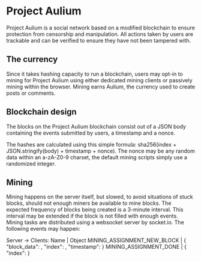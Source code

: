 # Project Aulium

Project Aulium is a social network based on a modified blockchain to ensure protection from censorship and manipulation. 
All actions taken by users are trackable and can be verified to ensure they have not been tampered with.

## The currency

Since it takes hashing capacity to run a blockchain, users may opt-in to mining for Project Aulium using either dedicated mining clients or passively mining within the browser.
Mining earns Aulium, the currency used to create posts or comments. 

## Blockchain design

The blocks on the Project Aulium blockchain consist out of a JSON body containing the events submitted by users, a timestamp and a nonce.

The hashes are calculated using this simple formula: sha256(index + JSON.stringify(body) + timestamp + nonce).
The nonce may be any random data within an a-zA-Z0-9 charset, the default mining scripts simply use a randomized integer.

## Mining

Mining happens on the server itself, but slowed, to avoid situations of stuck blocks, should not enough miners be available to mine blocks.
The expected frequency of blocks being created is a 3-minute interval. This interval may be extended if the block is not filled with enough events.
Mining tasks are distributed using a websocket server by socket.io. The following events may happen:


Server -> Clients:
Name | Object
MINING_ASSIGNMENT_NEW_BLOCK | { "block_data": <data>, "index": <index>, "timestamp": <timestamp> }
MINING_ASSIGNMENT_DONE | { "index": <index> }

